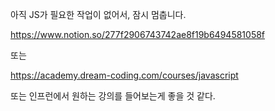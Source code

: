 아직 JS가 필요한 작업이 없어서, 잠시 멈춥니다.

https://www.notion.so/277f2906743742ae8f19b6494581058f

또는

https://academy.dream-coding.com/courses/javascript

또는 인프런에서 원하는 강의를 들어보는게 좋을 것 같다.
